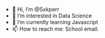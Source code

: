 - 👋 Hi, I’m @Sxkperr
- 👀 I’m interested in Data Science
- 🌱 I’m currently learning Javascript  
- 📫 How to reach me: School email.

<!---
Sxkperr/Sxkperr is a ✨ special ✨ repository because its `README.md` (this file) appears on your GitHub profile.
You can click the Preview link to take a look at your changes.
--->
